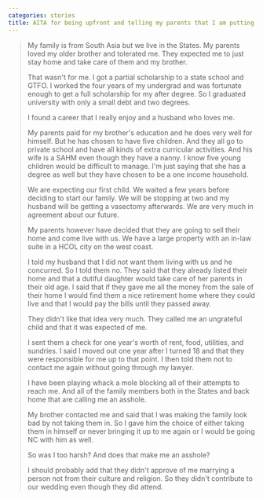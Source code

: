 ```yaml
---
categories: stories
title: AITA for being upfront and telling my parents that I am putting them in a home?
---
```


<blockquote>
My family is from South Asia but we live in the States. My parents loved my older brother and tolerated me. They expected me to just stay home and take care of them and my brother.

That wasn't for me. I got a partial scholarship to a state school and GTFO. I worked the four years of my undergrad and was fortunate enough to get a full scholarship for my after degree. So I graduated university with only a small debt and two degrees.

I found a career that I really enjoy and a husband who loves me.

My parents paid for my brother's education and he does very well for himself. But he has chosen to have five children. And they all go to private school and have all kinds of extra curricular activities. And his wife is a SAHM even though they have a nanny. I know five young children would be difficult to manage. I'm just saying that she has a degree as well but they have chosen to be a one income household.

We are expecting our first child. We waited a few years before deciding to start our family. We will be stopping at two and my husband will be getting a vasectomy afterwards. We are very much in agreement about our future.

My parents however have decided that they are going to sell their home and come live with us. We have a large property with an in-law suite in a HCOL city on the west coast.

I told my husband that I did not want them living with us and he concurred. So I told them no. They said that they already listed their home and that a dutiful daughter would take care of her parents in their old age. I said that if they gave me all the money from the sale of their home I would find them a nice retirement home where they could live and that I would pay the bills until they passed away.

They didn't like that idea very much. They called me an ungrateful child and that it was expected of me.

I sent them a check for one year's worth of rent, food, utilities, and sundries. I said I moved out one year after I turned 18 and that they were responsible for me up to that point. I then told them not to contact me again without going through my lawyer.

I have been playing whack a mole blocking all of their attempts to reach me. And all of the family members both in the States and back home that are calling me an asshole.

My brother contacted me and said that I was making the family look bad by not taking them in. So I gave him the choice of either taking them in himself or never bringing it up to me again or I would be going NC with him as well.

So was I too harsh? And does that make me an asshole?

I should probably add that they didn't approve of me marrying a person not from their culture and religion. So they didn't contribute to our wedding even though they did attend.
</blockquote>
